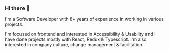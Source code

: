 ### Hi there 👋

I'm a Software Developer with 8+ years of experience in working in various projects.

I'm focused on frontend and interested in Accessibility & Usability and I have done projects mostly with React, Redux & Typescript. I'm also interested in company culture, change management & facilitation. 

<!--
**hyotylainensusanna/hyotylainensusanna** is a ✨ _special_ ✨ repository because its `README.md` (this file) appears on your GitHub profile.

Here are some ideas to get you started:

- 🔭 I’m currently working on ...
- 🌱 I’m currently learning ...
- 👯 I’m looking to collaborate on ...
- 🤔 I’m looking for help with ...
- 💬 Ask me about ...
- 📫 How to reach me: ...
- 😄 Pronouns: ...
- ⚡ Fun fact: ...
-->
